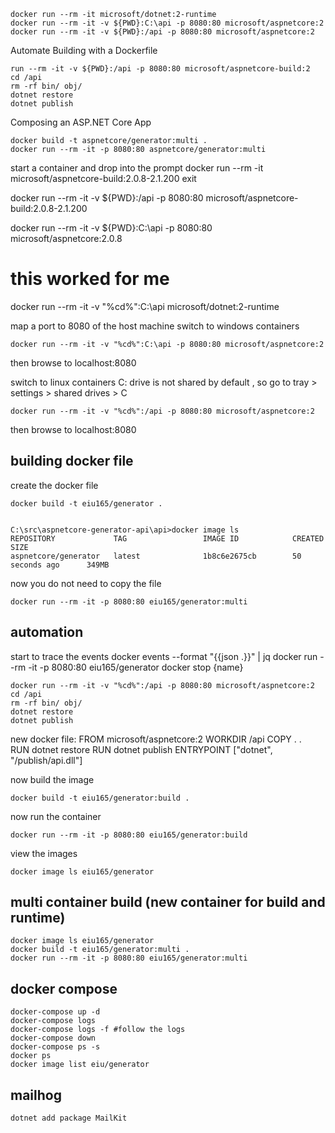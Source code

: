 
    docker run --rm -it microsoft/dotnet:2-runtime 
    docker run --rm -it -v ${PWD}:C:\api -p 8080:80 microsoft/aspnetcore:2  
    docker run --rm -it -v ${PWD}:/api -p 8080:80 microsoft/aspnetcore:2


Automate Building with a Dockerfile

    run --rm -it -v ${PWD}:/api -p 8080:80 microsoft/aspnetcore-build:2
    cd /api
    rm -rf bin/ obj/
    dotnet restore
    dotnet publish



Composing an ASP.NET Core App

    docker build -t aspnetcore/generator:multi . 
    docker run --rm -it -p 8080:80 aspnetcore/generator:multi


start a container and drop into the prompt
    docker run --rm -it microsoft/aspnetcore-build:2.0.8-2.1.200
    exit


docker run --rm -it -v ${PWD}:/api -p 8080:80 microsoft/aspnetcore-build:2.0.8-2.1.200

docker run --rm -it -v ${PWD}:C:\api -p 8080:80 microsoft/aspnetcore:2.0.8 


# this worked for me

docker run --rm -it -v "%cd%":C:\api microsoft/dotnet:2-runtime 

map a port to 8080 of the host machine
switch to windows containers

    docker run --rm -it -v "%cd%":C:\api -p 8080:80 microsoft/aspnetcore:2 
then browse to localhost:8080

switch to linux containers
C: drive is not shared by default , so go to tray > settings > shared drives > C

    docker run --rm -it -v "%cd%":/api -p 8080:80 microsoft/aspnetcore:2 
then browse to localhost:8080

## building docker file 
create the docker file 

    docker build -t eiu165/generator .    
 

    C:\src\aspnetcore-generator-api\api>docker image ls
    REPOSITORY             TAG                 IMAGE ID            CREATED             SIZE
    aspnetcore/generator   latest              1b8c6e2675cb        50 seconds ago      349MB 

now you do not need to copy the file 

    docker run --rm -it -p 8080:80 eiu165/generator:multi 



## automation 

start to trace the events
    docker events --format "{{json .}}" | jq
    docker run --rm -it -p 8080:80 eiu165/generator 
    docker stop {name}


    docker run --rm -it -v "%cd%":/api -p 8080:80 microsoft/aspnetcore:2 
    cd /api
    rm -rf bin/ obj/
    dotnet restore
    dotnet publish


new docker file: 
    FROM microsoft/aspnetcore:2 
    WORKDIR /api 
    COPY . .   
    RUN dotnet restore 
    RUN dotnet publish
    ENTRYPOINT ["dotnet", "/publish/api.dll"]

now build the image

    docker build -t eiu165/generator:build . 

now run the container 

    docker run --rm -it -p 8080:80 eiu165/generator:build

view the images 

    docker image ls eiu165/generator


## multi container build (new container for build and runtime) 

    docker image ls eiu165/generator
    docker build -t eiu165/generator:multi .
    docker run --rm -it -p 8080:80 eiu165/generator:multi



## docker compose   
    docker-compose up -d
    docker-compose logs
    docker-compose logs -f #follow the logs
    docker-compose down
    docker-compose ps -s
    docker ps
    docker image list eiu/generator
    
## mailhog
    dotnet add package MailKit


